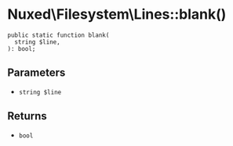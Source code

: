 # Nuxed\\Filesystem\\Lines::blank()




``` Hack
public static function blank(
  string $line,
): bool;
```




## Parameters




+ ` string $line `




## Returns




* ` bool `